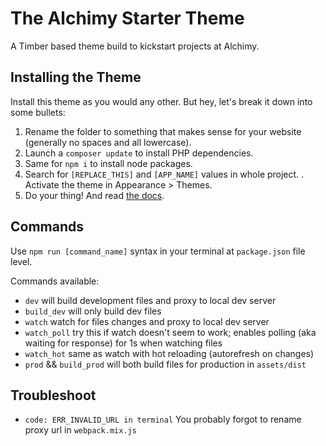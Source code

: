 # The Alchimy Starter Theme

A Timber based theme build to kickstart projects at Alchimy.

## Installing the Theme

Install this theme as you would any other. But hey, let's break it down into some bullets:

1. Rename the folder to something that makes sense for your website (generally no spaces and all lowercase).
2. Launch a `composer update` to install PHP dependencies.
3. Same for `npm i` to install node packages.
4. Search for `[REPLACE_THIS]` and `[APP_NAME]` values in whole project.
   . Activate the theme in Appearance > Themes.
5. Do your thing! And read [the docs](https://timber.github.io/docs/).

## Commands

Use `npm run [command_name]` syntax in your terminal at `package.json` file level.

Commands available:

- `dev` will build development files and proxy to local dev server
- `build_dev` will only build dev files
- `watch` watch for files changes and proxy to local dev server
- `watch_poll` try this if watch doesn't seem to work; enables polling (aka waiting for response) for 1s when watching files
- `watch_hot` same as watch with hot reloading (autorefresh on changes)
- `prod` && `build_prod` will both build files for production in `assets/dist`

## Troubleshoot

- `code: ERR_INVALID_URL in terminal`
  You probably forgot to rename proxy url in `webpack.mix.js`
